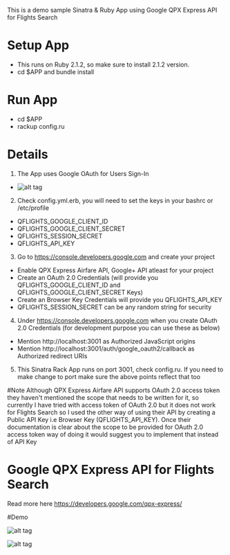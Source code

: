 This is a demo sample Sinatra & Ruby App using Google QPX Express API for Flights Search

# Setup App
 - This runs on Ruby 2.1.2, so make sure to install 2.1.2 version.
 - cd $APP and bundle install

# Run App
 - cd $APP
 - rackup config.ru
 
# Details
 1. The App uses Google OAuth for Users Sign-In
  - ![alt tag](https://raw.github.com/raycoding/qflights/master/public/images/signin.png)
 2. Check config.yml.erb, you will need to set the keys in your bashrc or /etc/profile
  - QFLIGHTS_GOOGLE_CLIENT_ID
  - QFLIGHTS_GOOGLE_CLIENT_SECRET
  - QFLIGHTS_SESSION_SECRET
  - QFLIGHTS_API_KEY
 3. Go to https://console.developers.google.com and create your project
  - Enable QPX Express Airfare API, Google+ API atleast for your project 
  - Create an OAuth 2.0 Credentials (will provide you QFLIGHTS_GOOGLE_CLIENT_ID and QFLIGHTS_GOOGLE_CLIENT_SECRET Keys)
  - Create an Browser Key Credentials will provide you QFLIGHTS_API_KEY
  - QFLIGHTS_SESSION_SECRET can be any random string for security
 4. Under https://console.developers.google.com when you create OAuth 2.0 Credentials (for development purpose you can use these as below)
  - Mention http://localhost:3001 as Authorized JavaScript origins
  - Mention http://localhost:3001/auth/google_oauth2/callback as Authorized redirect URIs
 5. This Sinatra Rack App runs on port 3001, check config.ru. If you need to make change to port make sure the above points reflect that too

#Note
  Although QPX Express Airfare API supports OAuth 2.0 access token they haven't mentioned the scope that needs to be written for it, so currently I have tried with access token of OAuth 2.0 but it does not work for Flights Search so I used the other way of using their API by creating a Public API Key i.e Browser Key (QFLIGHTS_API_KEY). Once their documentation is clear about the scope to be provided for OAuth 2.0 access token way of doing it would suggest you to implement that instead of API Key
  
# Google QPX Express API for Flights Search
  Read more here https://developers.google.com/qpx-express/
  
  
#Demo 

![alt tag](https://raw.github.com/raycoding/qflights/master/public/images/index.png)

![alt tag](https://raw.github.com/raycoding/qflights/master/public/images/sample_result.png)
